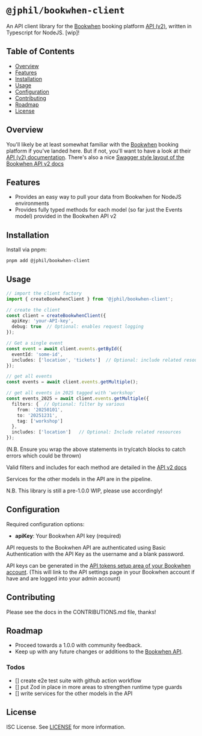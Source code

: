 # `@jphil/bookwhen-client`

An API client library for the [Bookwhen](https://www.bookwhen.com) booking platform [API (v2)](https://api.bookwhen.com/v2), written in Typescript for NodeJS. \[wip\]!

## Table of Contents

- [Overview](#overview)
- [Features](#features)
- [Installation](#installation)
- [Usage](#usage)
- [Configuration](#configuration)
- [Contributing](#contributing)
- [Roadmap](#roadmap)
- [License](#license)

## Overview

You'll likely be at least somewhat familiar with the [Bookwhen](https://www.bookwhen.com) booking platform if you've landed here. But if not, you'll want to have a look at their [API (v2) documentation](https://api.bookwhen.com/v2). There's also a nice [Swagger style layout of the Bookwhen API v2 docs](https://petstore.swagger.io/?url=https://api.bookwhen.com/v2/openapi.yaml)

## Features

- Provides an easy way to pull your data from Bookwhen for NodeJS environments
- Provides fully typed methods for each model (so far just the Events model) provided in the Bookwhen API v2

## Installation

Install via pnpm:

```bash
pnpm add @jphil/bookwhen-client
```

## Usage

```typescript
// import the client factory
import { createBookwhenClient } from '@jphil/bookwhen-client';

// create the client
const client = createBookwhenClient({ 
  apiKey: 'your-API-key',
  debug: true  // Optional: enables request logging
});

// Get a single event
const event = await client.events.getById({
  eventId: 'some-id',
  includes: ['location', 'tickets']  // Optional: include related resources
});

// get all events
const events = await client.events.getMultiple();

// get all events in 2025 tagged with 'workshop'
const events_2025 = await client.events.getMultiple({
  filters: {  // Optional: filter by various 
    from: '20250101',
    to: '20251231',
    tag: ['workshop']
  },
  includes: ['location']   // Optional: Include related resources
});

```

(N.B. Ensure you wrap the above statements in try/catch blocks to catch errors which could be thrown)

Valid filters and includes for each method are detailed in the [API v2 docs](https://petstore.swagger.io/?url=https://api.bookwhen.com/v2/openapi.yaml) 

Services for the other models in the API are in the pipeline.

N.B. This library is still a pre-1.0.0 WIP, please use accordingly!

## Configuration

Required configuration options:

- **apiKey**: Your Bookwhen API key (required)

API requests to the Bookwhen API are authenticated using Basic Authentication with the API Key as the username and a blank password.

API keys can be generated in the [API tokens setup area of your Bookwhen account](https://admin.bookwhen.com/settings/api_access_permission_sets). (This will link to the API settings page in your Bookwhen account if have and are logged into your admin account)

## Contributing

Please see the docs in the CONTRIBUTIONS.md file, thanks!

## Roadmap

- Proceed towards a 1.0.0 with community feedback.
- Keep up with any future changes or additions to the [Bookwhen API](https://api.bookwhen.com/v2).

### Todos

- [] create e2e test suite with github action workflow
- [] put Zod in place in more areas to strengthen runtime type guards
- [] write services for the other models in the API

## License

ISC License. See [LICENSE](LICENSE) for more information.

